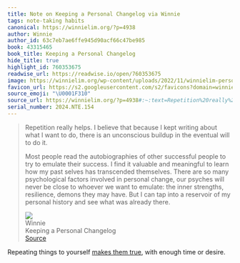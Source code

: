 ```yaml
---
title: Note on Keeping a Personal Changelog via Winnie
tags: note-taking habits
canonical: https://winnielim.org/?p=4938
author: Winnie
author_id: 63c7eb7ae6ffe945d90acf66c47be985
book: 43315465
book_title: Keeping a Personal Changelog
hide_title: true
highlight_id: 760353675
readwise_url: https://readwise.io/open/760353675
image: https://winnielim.org/wp-content/uploads/2022/11/winnielim-personal-changelog.png
favicon_url: https://s2.googleusercontent.com/s2/favicons?domain=winnielim.org
source_emoji: "\U0001F310"
source_url: https://winnielim.org/?p=4938#:~:text=Repetition%20really%20helps.,was%20already%20there.
serial_number: 2024.NTE.154
---
```

> Repetition really helps. I believe that because I kept writing about what I want to do, there is an unconscious buildup in the eventual will to do it.
> 
> Most people read the autobiographies of other successful people to try to emulate their success. I find it valuable and meaningful to learn how my past selves has transcended themselves. There are so many psychological factors involved in personal change, our psyches will never be close to whoever we want to emulate: the inner strengths, resilience, demons they may have. But I can tap into a reservoir of my personal history and see what was already there.
> <div class="quoteback-footer"><div class="quoteback-avatar"><img class="mini-favicon" src="https://s2.googleusercontent.com/s2/favicons?domain=winnielim.org"></div><div class="quoteback-metadata"><div class="metadata-inner"><span style="display:none">FROM:</span><div aria-label="Winnie" class="quoteback-author"> Winnie</div><div aria-label="Keeping a Personal Changelog" class="quoteback-title"> Keeping a Personal Changelog</div></div></div><div class="quoteback-backlink"><a target="_blank" aria-label="go to the full text of this quotation" rel="noopener" href="https://winnielim.org/?p=4938#:~:text=Repetition%20really%20helps.,was%20already%20there." class="quoteback-arrow"> Source</a></div></div>

Repeating things to yourself [makes them true](https://www.joshbeckman.org/notes/475469846), with enough time or desire. 
